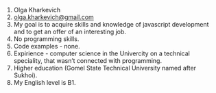 1. Olga Kharkevich
2. olga.kharkevich@gmail.com
3. My goal is to acquire skills and knowledge of javascript development and to get an offer of an interesting job.
4. No programming skills.
5. Code examples - none.
6. Expirience - computer science in the Univercity on a technical speciality, that wasn’t connected with programming.
7. Higher education (Gomel State Technical University named after Sukhoi).
8. My English level is B1.